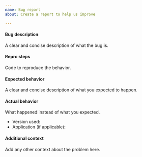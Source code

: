 ```yaml
---
name: Bug report
about: Create a report to help us improve

---
```


#### Bug description
A clear and concise description of what the bug is.

#### Repro steps
Code to reproduce the behavior.

#### Expected behavior
A clear and concise description of what you expected to happen.

#### Actual behavior
What happened instead of what you expected.

- Version used: 
- Application (if applicable): 

#### Additional context
Add any other context about the problem here.
